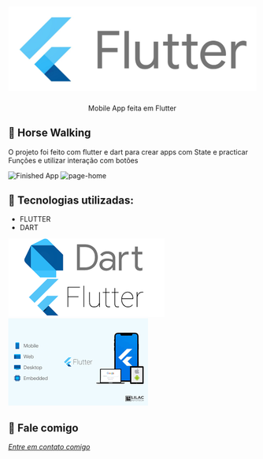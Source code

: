 <h1 align="center">
    <img width="600" src="assets/flutter.jpeg" />
</h1>


<p align="center">
Mobile App feita em Flutter
</p>

📌 Horse Walking 
------------------
O projeto foi feito com flutter e dart para crear apps com State e practicar Funções e utilizar interação com botões

![Finished App](https://github.com/londonappbrewery/Images/blob/master/8-ball-flutter-gif.gif)
<img src="assets/horse.gif" alt="page-home">


🔧 Tecnologias utilizadas:
------------------

- FLUTTER
- DART 


<img src="assets/dartflutter.png" alt="page-home">
<img src="assets/images.png" alt="page-home">


💬 Fale comigo
------------------
[*Entre em contato comigo*](https://www.linkedin.com/in/ivo-baptista-3712144/)








